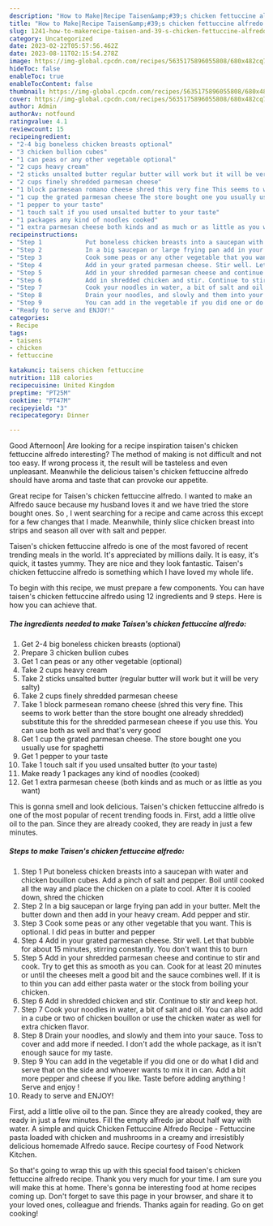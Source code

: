 ```yaml
---
description: "How to Make|Recipe Taisen&amp;#39;s chicken fettuccine alfredo {That is Special"
title: "How to Make|Recipe Taisen&amp;#39;s chicken fettuccine alfredo {That is Special"
slug: 1241-how-to-makerecipe-taisen-and-39-s-chicken-fettuccine-alfredo-that-is-special
category: Uncategorized
date: 2023-02-22T05:57:56.462Z
date: 2023-08-11T02:15:54.278Z
image: https://img-global.cpcdn.com/recipes/5635175896055808/680x482cq70/taisens-chicken-fettuccine-alfredo-recipe-main-photo.jpg
hideToc: false
enableToc: true
enableTocContent: false
thumbnail: https://img-global.cpcdn.com/recipes/5635175896055808/680x482cq70/taisens-chicken-fettuccine-alfredo-recipe-main-photo.jpg
cover: https://img-global.cpcdn.com/recipes/5635175896055808/680x482cq70/taisens-chicken-fettuccine-alfredo-recipe-main-photo.jpg
author: Admin
authorAv: notfound
ratingvalue: 4.1
reviewcount: 15
recipeingredient:
- "2-4 big boneless chicken breasts optional"
- "3 chicken bullion cubes"
- "1 can peas or any other vegetable optional"
- "2 cups heavy cream"
- "2 sticks unsalted butter regular butter will work but it will be very salty"
- "2 cups finely shredded parmesan cheese"
- "1 block parmesean romano cheese shred this very fine This seems to work better than the store bought one already shredded substitute this for the shredded parmesean cheese if you use this You can use both as well and thats very good"
- "1 cup the grated parmesan cheese The store bought one you usually use for spaghetti"
- "1 pepper to your taste"
- "1 touch salt if you used unsalted butter to your taste"
- "1 packages any kind of noodles cooked"
- "1 extra parmesan cheese both kinds and as much or as little as you want"
recipeinstructions:
- "Step 1            Put boneless chicken breasts into a saucepan with water and chicken bouillon cubes. Add a pinch of salt and pepper. Boil until cooked all the way and place the chicken on a plate to cool. After it is cooled down, shred the chicken"
- "Step 2            In a big saucepan or large frying pan add in your butter. Melt the butter down and then add in your heavy cream. Add pepper and stir."
- "Step 3            Cook some peas or any other vegetable that you want. This is optional. I did peas in butter and pepper"
- "Step 4            Add in your grated parmesan cheese. Stir well. Let that bubble for about 15 minutes, stirring constantly. You don&#39;t want this to burn"
- "Step 5            Add in your shredded parmesan cheese and continue to stir and cook. Try to get this as smooth as you can. Cook for at least 20 minutes or until the cheeses melt a good bit and the sauce combines well. If it is to thin you can add either pasta water or the stock from boiling your chicken."
- "Step 6            Add in shredded chicken and stir. Continue to stir and keep hot."
- "Step 7            Cook your noodles in water, a bit of salt and oil. You can also add in a cube or two of chicken bouillon or use the chicken water as well for extra chicken flavor."
- "Step 8            Drain your noodles, and slowly and them into your sauce. Toss to cover and add more if needed. I don&#39;t add the whole package, as it isn&#39;t enough sauce for my taste."
- "Step 9            You can add in the vegetable if you did one or do what I did and serve that on the side and whoever wants to mix it in can. Add a bit more pepper and cheese if you like. Taste before adding anything ! Serve and enjoy !"
- "Ready to serve and ENJOY!"
categories:
- Recipe
tags:
- taisens
- chicken
- fettuccine

katakunci: taisens chicken fettuccine 
nutrition: 118 calories
recipecuisine: United Kingdom
preptime: "PT25M"
cooktime: "PT47M"
recipeyield: "3"
recipecategory: Dinner

---
```



Good Afternoon| Are looking for a recipe inspiration taisen&#39;s chicken fettuccine alfredo interesting? The method of making is not difficult and not too easy. If wrong process it, the result will be tasteless and even unpleasant. Meanwhile the delicious taisen&#39;s chicken fettuccine alfredo should have aroma and taste that can provoke our appetite.





Great recipe for Taisen&#39;s chicken fettuccine alfredo. I wanted to make an Alfredo sauce because my husband loves it and we have tried the store bought ones. So , I went searching for a recipe and came across this except for a few changes that I made. Meanwhile, thinly slice chicken breast into strips and season all over with salt and pepper.

Taisen&#39;s chicken fettuccine alfredo is one of the most favored of recent trending meals in the world. It's appreciated by millions daily. It is easy, it's quick, it tastes yummy. They are nice and they look fantastic. Taisen&#39;s chicken fettuccine alfredo is something which I have loved my whole life.


To begin with this recipe, we must prepare a few components. You can have taisen&#39;s chicken fettuccine alfredo using 12 ingredients and 9 steps. Here is how you can achieve that.

<!--inarticleads1-->

##### The ingredients needed to make Taisen&#39;s chicken fettuccine alfredo:

1. Get 2-4 big boneless chicken breasts (optional)
1. Prepare 3 chicken bullion cubes
1. Get 1 can peas or any other vegetable (optional)
1. Take 2 cups heavy cream
1. Take 2 sticks unsalted butter (regular butter will work but it will be very salty)
1. Take 2 cups finely shredded parmesan cheese
1. Take 1 block parmesean romano cheese (shred this very fine. This seems to work better than the store bought one already shredded) substitute this for the shredded parmesean cheese if you use this. You can use both as well and that&#39;s very good
1. Get 1 cup the grated parmesan cheese. The store bought one you usually use for spaghetti
1. Get 1 pepper to your taste
1. Take 1 touch salt if you used unsalted butter (to your taste)
1. Make ready 1 packages any kind of noodles (cooked)
1. Get 1 extra parmesan cheese (both kinds and as much or as little as you want)


This is gonna smell and look delicious. Taisen&#39;s chicken fettuccine alfredo is one of the most popular of recent trending foods in. First, add a little olive oil to the pan. Since they are already cooked, they are ready in just a few minutes. 

<!--inarticleads2-->

##### Steps to make Taisen&#39;s chicken fettuccine alfredo:

1. Step 1            Put boneless chicken breasts into a saucepan with water and chicken bouillon cubes. Add a pinch of salt and pepper. Boil until cooked all the way and place the chicken on a plate to cool. After it is cooled down, shred the chicken
1. Step 2            In a big saucepan or large frying pan add in your butter. Melt the butter down and then add in your heavy cream. Add pepper and stir.
1. Step 3            Cook some peas or any other vegetable that you want. This is optional. I did peas in butter and pepper
1. Step 4            Add in your grated parmesan cheese. Stir well. Let that bubble for about 15 minutes, stirring constantly. You don&#39;t want this to burn
1. Step 5            Add in your shredded parmesan cheese and continue to stir and cook. Try to get this as smooth as you can. Cook for at least 20 minutes or until the cheeses melt a good bit and the sauce combines well. If it is to thin you can add either pasta water or the stock from boiling your chicken.
1. Step 6            Add in shredded chicken and stir. Continue to stir and keep hot.
1. Step 7            Cook your noodles in water, a bit of salt and oil. You can also add in a cube or two of chicken bouillon or use the chicken water as well for extra chicken flavor.
1. Step 8            Drain your noodles, and slowly and them into your sauce. Toss to cover and add more if needed. I don&#39;t add the whole package, as it isn&#39;t enough sauce for my taste.
1. Step 9            You can add in the vegetable if you did one or do what I did and serve that on the side and whoever wants to mix it in can. Add a bit more pepper and cheese if you like. Taste before adding anything ! Serve and enjoy !
1. Ready to serve and ENJOY!

First, add a little olive oil to the pan. Since they are already cooked, they are ready in just a few minutes. Fill the empty alfredo jar about half way with water. A simple and quick Chicken Fettuccine Alfredo Recipe - Fettuccine pasta loaded with chicken and mushrooms in a creamy and irresistibly delicious homemade Alfredo sauce. Recipe courtesy of Food Network Kitchen. 

So that's going to wrap this up with this special food taisen&#39;s chicken fettuccine alfredo recipe. Thank you very much for your time. I am sure you will make this at home. There's gonna be interesting food at home recipes coming up. Don't forget to save this page in your browser, and share it to your loved ones, colleague and friends. Thanks again for reading. Go on get cooking!
